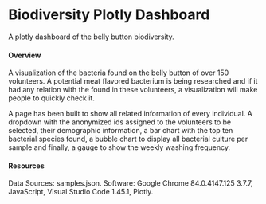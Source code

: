 # Biodiversity Plotly Dashboard
A plotly dashboard of the belly button biodiversity.


#### Overview
A visualization of the bacteria found on the belly button of over 150 volunteers. A potential meat flavored bacterium is being researched and if it had any relation with the found in these volunteers, a visualization will make people to quickly check it.

A page has been built to show all related information of every individual.
A dropdown with the anonymized ids assigned to the volunteers to be selected, their demographic information, a bar chart with the top ten bacterial species found, a bubble chart to display all bacterial culture per sample and finally, a gauge to show the weekly washing frequency.


#### Resources
Data Sources: samples.json.
Software: Google Chrome 84.0.4147.125 3.7.7, JavaScript, Visual Studio Code 1.45.1, Plotly.


